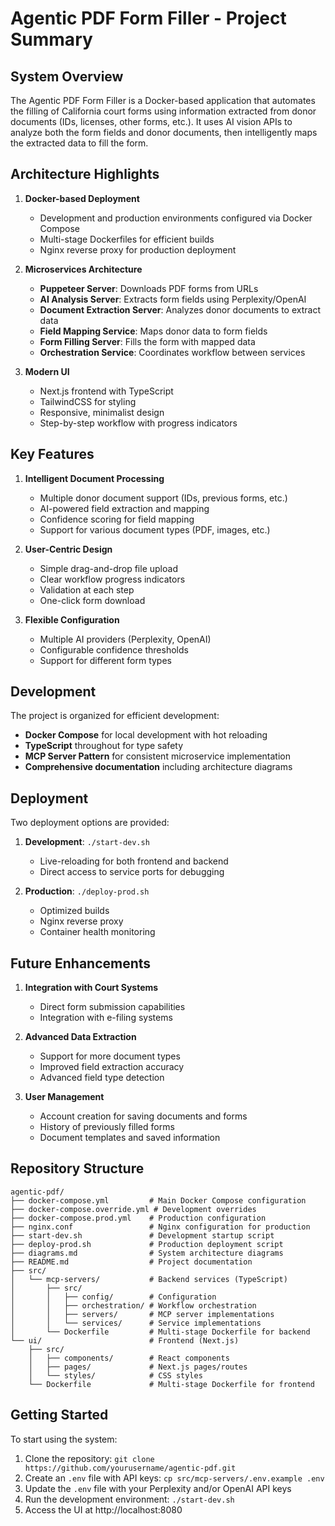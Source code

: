 # Agentic PDF Form Filler - Project Summary

## System Overview

The Agentic PDF Form Filler is a Docker-based application that automates the filling of California court forms using information extracted from donor documents (IDs, licenses, other forms, etc.). It uses AI vision APIs to analyze both the form fields and donor documents, then intelligently maps the extracted data to fill the form.

## Architecture Highlights

1. **Docker-based Deployment**
   - Development and production environments configured via Docker Compose
   - Multi-stage Dockerfiles for efficient builds
   - Nginx reverse proxy for production deployment

2. **Microservices Architecture**
   - **Puppeteer Server**: Downloads PDF forms from URLs
   - **AI Analysis Server**: Extracts form fields using Perplexity/OpenAI
   - **Document Extraction Server**: Analyzes donor documents to extract data
   - **Field Mapping Service**: Maps donor data to form fields
   - **Form Filling Server**: Fills the form with mapped data
   - **Orchestration Service**: Coordinates workflow between services

3. **Modern UI**
   - Next.js frontend with TypeScript
   - TailwindCSS for styling
   - Responsive, minimalist design
   - Step-by-step workflow with progress indicators

## Key Features

1. **Intelligent Document Processing**
   - Multiple donor document support (IDs, previous forms, etc.)
   - AI-powered field extraction and mapping
   - Confidence scoring for field mapping
   - Support for various document types (PDF, images, etc.)

2. **User-Centric Design**
   - Simple drag-and-drop file upload
   - Clear workflow progress indicators
   - Validation at each step
   - One-click form download

3. **Flexible Configuration**
   - Multiple AI providers (Perplexity, OpenAI)
   - Configurable confidence thresholds
   - Support for different form types

## Development

The project is organized for efficient development:

- **Docker Compose** for local development with hot reloading
- **TypeScript** throughout for type safety
- **MCP Server Pattern** for consistent microservice implementation
- **Comprehensive documentation** including architecture diagrams

## Deployment

Two deployment options are provided:

1. **Development**: `./start-dev.sh`
   - Live-reloading for both frontend and backend
   - Direct access to service ports for debugging

2. **Production**: `./deploy-prod.sh`
   - Optimized builds
   - Nginx reverse proxy
   - Container health monitoring

## Future Enhancements

1. **Integration with Court Systems**
   - Direct form submission capabilities
   - Integration with e-filing systems

2. **Advanced Data Extraction**
   - Support for more document types
   - Improved field extraction accuracy
   - Advanced field type detection

3. **User Management**
   - Account creation for saving documents and forms
   - History of previously filled forms
   - Document templates and saved information

## Repository Structure

```
agentic-pdf/
├── docker-compose.yml         # Main Docker Compose configuration
├── docker-compose.override.yml # Development overrides
├── docker-compose.prod.yml    # Production configuration
├── nginx.conf                 # Nginx configuration for production
├── start-dev.sh               # Development startup script
├── deploy-prod.sh             # Production deployment script
├── diagrams.md                # System architecture diagrams
├── README.md                  # Project documentation
├── src/
│   └── mcp-servers/           # Backend services (TypeScript)
│       ├── src/
│       │   ├── config/        # Configuration
│       │   ├── orchestration/ # Workflow orchestration
│       │   ├── servers/       # MCP server implementations
│       │   └── services/      # Service implementations
│       └── Dockerfile         # Multi-stage Dockerfile for backend
└── ui/                        # Frontend (Next.js)
    ├── src/
    │   ├── components/        # React components
    │   ├── pages/             # Next.js pages/routes
    │   └── styles/            # CSS styles
    └── Dockerfile             # Multi-stage Dockerfile for frontend
```

## Getting Started

To start using the system:

1. Clone the repository: `git clone https://github.com/yourusername/agentic-pdf.git`
2. Create an `.env` file with API keys: `cp src/mcp-servers/.env.example .env`
3. Update the `.env` file with your Perplexity and/or OpenAI API keys
4. Run the development environment: `./start-dev.sh`
5. Access the UI at http://localhost:8080